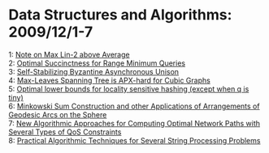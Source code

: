 # Data Structures and Algorithms: 2009/12/1-7  
1: [Note on Max Lin-2 above Average](https://doi.org/10.48550/arXiv.0911.5384)  
2: [Optimal Succinctness for Range Minimum Queries](https://doi.org/10.48550/arXiv.0812.2775)  
3: [Self-Stabilizing Byzantine Asynchronous Unison](https://doi.org/10.48550/arXiv.0912.0134)  
4: [Max-Leaves Spanning Tree is APX-hard for Cubic Graphs](https://doi.org/10.48550/arXiv.0912.0226)  
5: [Optimal lower bounds for locality sensitive hashing (except when q is  tiny)](https://doi.org/10.48550/arXiv.0912.0250)  
6: [Minkowski Sum Construction and other Applications of Arrangements of  Geodesic Arcs on the Sphere](https://doi.org/10.48550/arXiv.0906.3240)  
7: [New Algorithmic Approaches for Computing Optimal Network Paths with  Several Types of QoS Constraints](https://doi.org/10.48550/arXiv.0912.0803)  
8: [Practical Algorithmic Techniques for Several String Processing Problems](https://doi.org/10.48550/arXiv.0912.0807)  